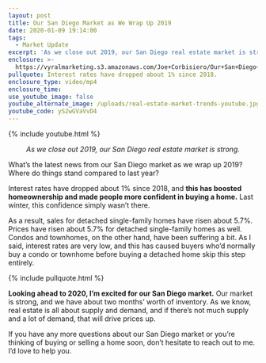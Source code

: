```yaml
---
layout: post
title: Our San Diego Market as We Wrap Up 2019
date: 2020-01-09 19:14:00
tags:
  - Market Update
excerpt: 'As we close out 2019, our San Diego real estate market is strong.'
enclosure: >-
  https://vyralmarketing.s3.amazonaws.com/Joe+Corbisiero/Our+San+Diego+Market+as+We+Wrap+Up+2019.mp4
pullquote: Interest rates have dropped about 1% since 2018.
enclosure_type: video/mp4
enclosure_time:
use_youtube_image: false
youtube_alternate_image: /uploads/real-estate-market-trends-youtube.jpg
youtube_code: yS2wGVaVvD4
---
```


{% include youtube.html %}

<p style="text-align:center;"><em>As we close out 2019, our San Diego real estate market is strong.</em></p>

What’s the latest news from our San Diego market as we wrap up 2019? Where do things stand compared to last year?&nbsp;

Interest rates have dropped about 1% since 2018, and **this has boosted homeownership and made people more confident in buying a home.** Last winter, this confidence simply wasn’t there.&nbsp;

As a result, sales for detached single-family homes have risen about 5.7%. Prices have risen about 5.7% for detached single-family homes as well. Condos and townhomes, on the other hand, have been suffering a bit. As I said, interest rates are very low, and this has caused buyers who’d normally buy a condo or townhome before buying a detached home skip this step entirely.&nbsp;

{% include pullquote.html %}

**Looking ahead to 2020, I’m excited for our San Diego market.** Our market is strong, and we have about two months’ worth of inventory. As we know, real estate is all about supply and demand, and if there’s not much supply and a lot of demand, that will drive prices up.&nbsp;

If you have any more questions about our San Diego market or you’re thinking of buying or selling a home soon, don’t hesitate to reach out to me. I’d love to help you.